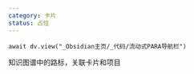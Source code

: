 ```yaml
---
category: 卡片
status: 占位
---
```

```dataviewjs
await dv.view("_Obsidian主页/_代码/流动式PARA导航栏")
```

知识图谱中的路标，关联卡片和项目
